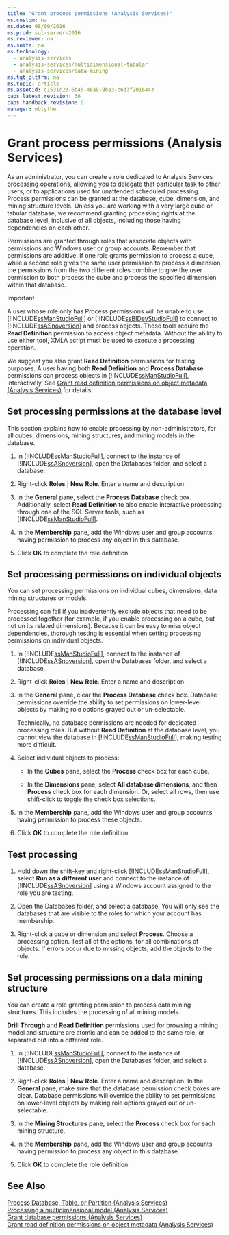 ```yaml
---
title: "Grant process permissions (Analysis Services)"
ms.custom: na
ms.date: 08/09/2016
ms.prod: sql-server-2016
ms.reviewer: na
ms.suite: na
ms.technology: 
  - analysis-services
  - analysis-services/multidimensional-tabular
  - analysis-services/data-mining
ms.tgt_pltfrm: na
ms.topic: article
ms.assetid: c1531c23-6b46-46a8-9ba3-b6d3f2016443
caps.latest.revision: 36
caps.handback.revision: 0
manager: mblythe
---
```

# Grant process permissions (Analysis Services)
As an administrator, you can create a role dedicated to Analysis Services processing operations, allowing you to delegate that particular task to other users, or to applications used for unattended scheduled processing. Process permissions can be granted at the database, cube, dimension, and mining structure levels. Unless you are working with a very large cube or tabular database, we recommend granting processing rights at the database level, inclusive of all objects, including those having dependencies on each other.  
  
 Permissions are granted through roles that associate objects with permissions and Windows user or group accounts. Remember that permissions are additive. If one role grants permission to process a cube, while a second role gives the same user permission to process a dimension, the permissions from the two different roles combine to give the user permission to both process the cube and process the specified dimension within that database.  
  
> [!IMPORTANT]  
>  A user whose role only has Process permissions will be unable to use [!INCLUDE[ssManStudioFull](../../Topics/TopicNameContainA/tokens/ssManStudioFull_md.md)] or [!INCLUDE[ssBIDevStudioFull](../../Topics/TopicNameContainA/tokens/ssBIDevStudioFull_md.md)] to connect to [!INCLUDE[ssASnoversion](../../Topics/TopicNameContainA/tokens/ssASnoversion_md.md)] and process objects. These tools require the **Read Definition** permission to access object metadata. Without the ability to use either tool, XMLA script must be used to execute a processing operation.  
>   
>  We suggest you also grant **Read Definition** permissions for testing purposes. A user having both **Read Definition** and **Process Database** permissions can process objects in [!INCLUDE[ssManStudioFull](../../Topics/TopicNameContainA/tokens/ssManStudioFull_md.md)], interactively. See [Grant read definition permissions on object metadata (Analysis Services)](../../Topics/TopicNameNotContainA/Grant-read-definition-permissions-on-object-metadata--Analysis-Services-.md) for details.  
  
## Set processing permissions at the database level  
 This section explains how to enable processing by non-administrators, for all cubes, dimensions, mining structures, and mining models in the database.  
  
1.  In [!INCLUDE[ssManStudioFull](../../Topics/TopicNameContainA/tokens/ssManStudioFull_md.md)], connect to the instance of [!INCLUDE[ssASnoversion](../../Topics/TopicNameContainA/tokens/ssASnoversion_md.md)], open the Databases folder, and select a database.  
  
2.  Right-click **Roles** &#124; **New Role**. Enter a name and description.  
  
3.  In the **General** pane, select the **Process Database** check box. Additionally, select **Read Definition** to also enable interactive processing through one of the SQL Server tools, such as [!INCLUDE[ssManStudioFull](../../Topics/TopicNameContainA/tokens/ssManStudioFull_md.md)].  
  
4.  In the **Membership** pane, add the Windows user and group accounts having permission to process any object in this database.  
  
5.  Click **OK** to complete the role definition.  
  
## Set processing permissions on individual objects  
 You can set processing permissions on individual cubes, dimensions, data mining structures or models.  
  
 Processing can fail if you inadvertently exclude objects that need to be processed together (for example, if you enable processing on a cube, but not on its related dimensions). Because it can be easy to miss object dependencies, thorough testing is essential when setting processing permissions on individual objects.  
  
1.  In [!INCLUDE[ssManStudioFull](../../Topics/TopicNameContainA/tokens/ssManStudioFull_md.md)], connect to the instance of [!INCLUDE[ssASnoversion](../../Topics/TopicNameContainA/tokens/ssASnoversion_md.md)], open the Databases folder, and select a database.  
  
2.  Right-click **Roles** &#124; **New Role**. Enter a name and description.  
  
3.  In the **General** pane, clear the **Process Database** check box. Database permissions override the ability to set permissions on lower-level objects by making role options grayed out or un-selectable.  
  
     Technically, no database permissions are needed for dedicated processing roles. But without **Read Definition** at the database level, you cannot view the database in [!INCLUDE[ssManStudioFull](../../Topics/TopicNameContainA/tokens/ssManStudioFull_md.md)], making testing more difficult.  
  
4.  Select individual objects to process:  
  
    -   In the **Cubes** pane, select the **Process** check box for each cube.  
  
    -   In the **Dimensions** pane, select **All database dimensions**, and then **Process** check box for each dimension. Or, select all rows, then use shift-click to toggle the check box selections.  
  
5.  In the **Membership** pane, add the Windows user and group accounts having permission to process these objects.  
  
6.  Click **OK** to complete the role definition.  
  
## Test processing  
  
1.  Hold down the shift-key and right-click [!INCLUDE[ssManStudioFull](../../Topics/TopicNameContainA/tokens/ssManStudioFull_md.md)], select **Run as a different user** and connect to the instance of [!INCLUDE[ssASnoversion](../../Topics/TopicNameContainA/tokens/ssASnoversion_md.md)] using a Windows account assigned to the role you are testing.  
  
2.  Open the Databases folder, and select a database. You will only see the databases that are visible to the roles for which your account has membership.  
  
3.  Right-click a cube or dimension and select **Process**. Choose a processing option. Test all of the options, for all combinations of objects. If errors occur due to missing objects, add the objects to the role.  
  
## Set processing permissions on a data mining structure  
 You can create a role granting permission to process data mining structures. This includes the processing of all mining models.  
  
 **Drill Through** and **Read Definition** permissions used for browsing a mining model and structure are atomic and can be added to the same role, or separated out into a different role.  
  
1.  In [!INCLUDE[ssManStudioFull](../../Topics/TopicNameContainA/tokens/ssManStudioFull_md.md)], connect to the instance of [!INCLUDE[ssASnoversion](../../Topics/TopicNameContainA/tokens/ssASnoversion_md.md)], open the Databases folder, and select a database.  
  
2.  Right-click **Roles** &#124; **New Role**. Enter a name and description. In the **General** pane, make sure that the database permission check boxes are clear. Database permissions will override the ability to set permissions on lower-level objects by making role options grayed out or un-selectable.  
  
3.  In the **Mining Structures** pane, select the **Process** check box for each mining structure.  
  
4.  In the **Membership** pane, add the Windows user and group accounts having permission to process any object in this database.  
  
5.  Click **OK** to complete the role definition.  
  
## See Also  
 [Process Database, Table, or Partition (Analysis Services)](../../Topics/TopicNameNotContainA/Process-Database--Table--or-Partition--Analysis-Services-.md)   
 [Processing a multidimensional model (Analysis Services)](../../Topics/TopicNameContainA/Processing-a-multidimensional-model--Analysis-Services-.md)   
 [Grant database permissions (Analysis Services)](../../Topics/TopicNameNotContainA/Grant-database-permissions--Analysis-Services-.md)   
 [Grant read definition permissions on object metadata (Analysis Services)](../../Topics/TopicNameNotContainA/Grant-read-definition-permissions-on-object-metadata--Analysis-Services-.md)